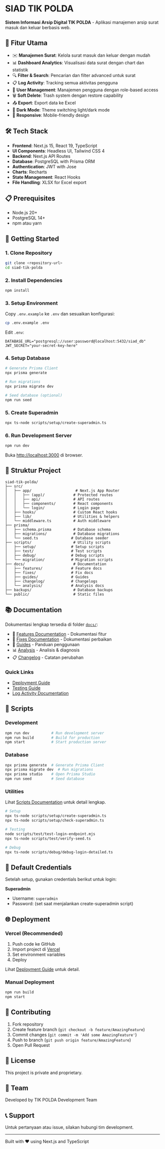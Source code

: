 # SIAD TIK POLDA

**Sistem Informasi Arsip Digital TIK POLDA** - Aplikasi manajemen arsip surat masuk dan keluar berbasis web.

## 🚀 Fitur Utama

- ✉️ **Manajemen Surat**: Kelola surat masuk dan keluar dengan mudah
- 📊 **Dashboard Analytics**: Visualisasi data surat dengan chart dan statistik
- 🔍 **Filter & Search**: Pencarian dan filter advanced untuk surat
- 📋 **Log Activity**: Tracking semua aktivitas pengguna
- 👥 **User Management**: Manajemen pengguna dengan role-based access
- 🗑️ **Soft Delete**: Trash system dengan restore capability
- 📤 **Export**: Export data ke Excel
- 🎨 **Dark Mode**: Theme switching light/dark mode
- 📱 **Responsive**: Mobile-friendly design

## 🛠️ Tech Stack

- **Frontend**: Next.js 15, React 19, TypeScript
- **UI Components**: Headless UI, Tailwind CSS 4
- **Backend**: Next.js API Routes
- **Database**: PostgreSQL with Prisma ORM
- **Authentication**: JWT with Jose
- **Charts**: Recharts
- **State Management**: React Hooks
- **File Handling**: XLSX for Excel export

## 📋 Prerequisites

- Node.js 20+ 
- PostgreSQL 14+
- npm atau yarn

## 🚀 Getting Started

### 1. Clone Repository

```bash
git clone <repository-url>
cd siad-tik-polda
```

### 2. Install Dependencies

```bash
npm install
```

### 3. Setup Environment

Copy `.env.example` ke `.env` dan sesuaikan konfigurasi:

```bash
cp .env.example .env
```

Edit `.env`:
```env
DATABASE_URL="postgresql://user:password@localhost:5432/siad_db"
JWT_SECRET="your-secret-key-here"
```

### 4. Setup Database

```bash
# Generate Prisma Client
npx prisma generate

# Run migrations
npx prisma migrate dev

# Seed database (optional)
npm run seed
```

### 5. Create Superadmin

```bash
npx ts-node scripts/setup/create-superadmin.ts
```

### 6. Run Development Server

```bash
npm run dev
```

Buka [http://localhost:3000](http://localhost:3000) di browser.

## 📁 Struktur Project

```
siad-tik-polda/
├── src/
│   ├── app/                    # Next.js App Router
│   │   ├── (app)/             # Protected routes
│   │   ├── api/               # API routes
│   │   ├── components/        # React components
│   │   └── login/             # Login page
│   ├── hooks/                 # Custom React hooks
│   ├── lib/                   # Utilities & helpers
│   └── middleware.ts          # Auth middleware
├── prisma/
│   ├── schema.prisma          # Database schema
│   ├── migrations/            # Database migrations
│   └── seed.ts               # Database seeder
├── scripts/                   # Utility scripts
│   ├── setup/                # Setup scripts
│   ├── test/                 # Test scripts
│   ├── debug/                # Debug scripts
│   └── migration/            # Migration scripts
├── docs/                      # Documentation
│   ├── features/             # Feature docs
│   ├── fixes/                # Fix docs
│   ├── guides/               # Guides
│   ├── changelog/            # Changelogs
│   └── analysis/             # Analysis docs
├── backups/                   # Database backups
└── public/                    # Static files
```

## 📚 Documentation

Dokumentasi lengkap tersedia di folder [`docs/`](./docs/):

- 📖 [Features Documentation](./docs/features/) - Dokumentasi fitur
- 🔧 [Fixes Documentation](./docs/fixes/) - Dokumentasi perbaikan
- 📝 [Guides](./docs/guides/) - Panduan penggunaan
- 📊 [Analysis](./docs/analysis/) - Analisis & diagnosis
- 📋 [Changelog](./docs/changelog/) - Catatan perubahan

### Quick Links
- [Deployment Guide](./docs/guides/DEPLOYMENT_GUIDE.md)
- [Testing Guide](./docs/guides/TESTING_GUIDE.md)
- [Log Activity Documentation](./docs/features/LOG_ACTIVITY_DOCUMENTATION.md)

## 🧪 Scripts

### Development
```bash
npm run dev          # Run development server
npm run build        # Build for production
npm start            # Start production server
```

### Database
```bash
npx prisma generate  # Generate Prisma Client
npx prisma migrate dev  # Run migrations
npx prisma studio    # Open Prisma Studio
npm run seed         # Seed database
```

### Utilities
Lihat [Scripts Documentation](./scripts/README.md) untuk detail lengkap.

```bash
# Setup
npx ts-node scripts/setup/create-superadmin.ts
npx ts-node scripts/setup/check-superadmin.ts

# Testing
node scripts/test/test-login-endpoint.mjs
npx ts-node scripts/test/verify-seed.ts

# Debug
npx ts-node scripts/debug/debug-login-detailed.ts
```

## 🔐 Default Credentials

Setelah setup, gunakan credentials berikut untuk login:

**Superadmin**
- Username: `superadmin`
- Password: (set saat menjalankan create-superadmin script)

## 🌐 Deployment

### Vercel (Recommended)

1. Push code ke GitHub
2. Import project di [Vercel](https://vercel.com)
3. Set environment variables
4. Deploy

Lihat [Deployment Guide](./docs/guides/DEPLOYMENT_GUIDE.md) untuk detail.

### Manual Deployment

```bash
npm run build
npm start
```

## 🤝 Contributing

1. Fork repository
2. Create feature branch (`git checkout -b feature/AmazingFeature`)
3. Commit changes (`git commit -m 'Add some AmazingFeature'`)
4. Push to branch (`git push origin feature/AmazingFeature`)
5. Open Pull Request

## 📝 License

This project is private and proprietary.

## 👥 Team

Developed by TIK POLDA Development Team

## 📞 Support

Untuk pertanyaan atau issue, silakan hubungi tim development.

---

Built with ❤️ using Next.js and TypeScript
